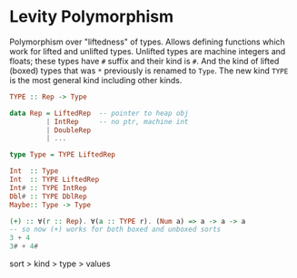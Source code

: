 # Levity Polymorphism

Polymorphism over "liftedness" of types. Allows defining functions which work for lifted and unlifted types. Unlifted types are machine integers and floats; these types have `#` suffix and their kind is `#`. And the kind of lifted (boxed) types that was `*` previously is renamed to `Type`. The new kind `TYPE` is the most general kind including other kinds.

```hs
TYPE :: Rep -> Type

data Rep = LiftedRep  -- pointer to heap obj
         | IntRep     -- no ptr, machine int
         | DoubleRep
         | ...

type Type = TYPE LiftedRep

Int  :: Type
Int  :: TYPE LiftedRep
Int# :: TYPE IntRep
Dbl# :: TYPE DblRep
Maybe:: Type -> Type

(+) :: ∀(r :: Rep). ∀(a :: TYPE r). (Num a) => a -> a -> a
-- so now (+) works for both boxed and unboxed sorts
3 + 4
3# + 4#

```

sort > kind > type > values
